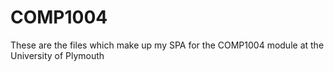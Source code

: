 # COMP1004

These are the files which make up my SPA for the COMP1004 module at the University of Plymouth
